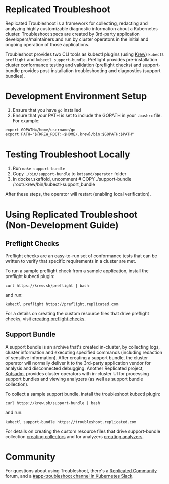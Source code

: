 # Replicated Troubleshoot

Replicated Troubleshoot is a framework for collecting, redacting and analyzing highly customizable diagnostic information about a Kubernetes cluster. Troubleshoot specs are created by 3rd-party application developers/maintainers and run by cluster operators in the initial and ongoing operation of those applications.

Troubleshoot provides two CLI tools as kubectl plugins (using [Krew](https://krew.dev)) `kubectl preflight` and `kubectl support-bundle`. Preflight provides pre-installation cluster conformance testing and validation (preflight checks) and support-bundle provides post-installation troubleshooting and diagnostics (support bundles).

# Development Environment Setup

1. Ensure that you have `go` installed
2. Ensure that your PATH is set to include the GOPATH in your `.bashrc` file. For example: 
```
export GOPATH=/home/username/go
export PATH="${KREW_ROOT:-$HOME/.krew}/bin:$GOPATH:$PATH"
```

# Testing Troubleshoot Locally

1. Run `make support-bundle`
2. Copy `./bin/support-bundle` to `kotsamd/operator` folder
3. In docker.skaffold, uncomment # COPY ./support-bundle /root/.krew/bin/kubectl-support_bundle

After these steps, the operator will restart (enabling local verification). 

# Using Replicated Troubleshoot (Non-Development Guide)

## Preflight Checks
Preflight checks are an easy-to-run set of conformance tests that can be written to verify that specific requirements in a cluster are met.

To run a sample preflight check from a sample application, install the preflight kubectl plugin:

```shell
curl https://krew.sh/preflight | bash
```
 and run:
 
```shell
kubectl preflight https://preflight.replicated.com
```

For a details on creating the custom resource files that drive preflight checks, visit [creating preflight checks](https://troubleshoot.sh/docs/preflight/creating/).


## Support Bundle
A support bundle is an archive that's created in-cluster, by collecting logs, cluster information and executing specified commands (including redaction of sensitive information). After creating a support bundle, the cluster operator will normally deliver it to the 3rd-party application vendor for analysis and disconnected debugging. Another Replicated project, [Kotsadm](https://github.com/replicatedhq/kotsadm), provides cluster operators with in-cluster UI for processing support bundles and viewing analyzers (as well as support bundle collection).

To collect a sample support bundle, install the troubleshoot kubectl plugin:

```shell
curl https://krew.sh/support-bundle | bash
```
 and run:
 
```shell
kubectl support-bundle https://troubleshoot.replicated.com
```
For details on creating the custom resource files that drive support-bundle collection [creating collectors](https://troubleshoot.sh/reference/collectors/overview/) and for analyzers [creating analyzers](https://troubleshoot.sh/reference/analyzers/overview/).

# Community

For questions about using Troubleshoot, there's a [Replicated Community](https://help.replicated.com/community) forum, and a [#app-troubleshoot channel in Kubernetes Slack](https://kubernetes.slack.com/channels/app-troubleshoot).




